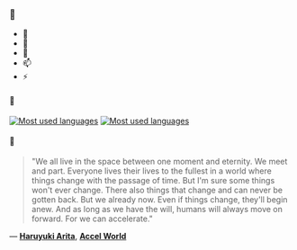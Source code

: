 ### 👋

- 🔭
- 🌱
- 💬
- 📫
- ⚡

#### 🧏

[![Most used languages](https://github-readme-stats-aynah.vercel.app/api/top-langs/?username=aynh&theme=solarized-dark&langs_count=6&layout=compact&hide_title=true)](https://github.com/anuraghazra/github-readme-stats#gh-dark-mode-only)
[![Most used languages](https://github-readme-stats-aynah.vercel.app/api/top-langs/?username=aynh&theme=solarized-light&langs_count=6&layout=compact&hide_title=true)](https://github.com/anuraghazra/github-readme-stats#gh-light-mode-only)

#### 💬

> "We all live in the space between one moment and eternity. We meet and part. Everyone lives their lives to the fullest in a world where things change with the passage of time. But I'm sure some things won't ever change. There also things that change and can never be gotten back. But we already now. Even if things change, they'll begin anew. And as long as we have the will, humans will always move on forward. For we can accelerate."

&mdash; [**Haruyuki Arita**](https://myanimelist.net/character.php?q=Haruyuki%20Arita&cat=character), [**Accel World**](https://myanimelist.net/search/all?q=Accel%20World&cat=all)

